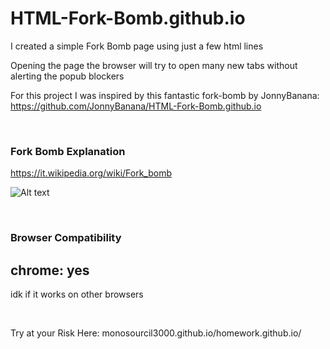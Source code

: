 # HTML-Fork-Bomb.github.io

I created a simple Fork Bomb page using just a few html lines

Opening the page the browser will try to open many new tabs
without alerting the popub blockers

For this project I was inspired by this fantastic fork-bomb by JonnyBanana: https://github.com/JonnyBanana/HTML-Fork-Bomb.github.io


</BR>

<h3>Fork Bomb Explanation</h3>

https://it.wikipedia.org/wiki/Fork_bomb

![Alt text](https://raw.githubusercontent.com/JonnyBanana/HTML-Fork-Bomb.github.io/master/img/1300px-Fork_bomb.png)

</BR>

<h3> Browser Compatibility </h3>

chrome: yes
-
idk if it works on other browsers

</BR>

Try at your Risk Here: monosourcil3000.github.io/homework.github.io/
</BR>






</BR>

